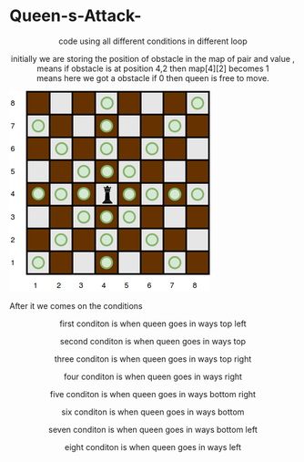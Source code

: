 # Queen-s-Attack-

<p align = "center"> code using all different conditions in different loop </p>
<p align="center"> initially we are storing the position of obstacle in the map of pair and value ,<br> means if obstacle is at position 4,2 then
  map[4][2] becomes 1<br> means here we got a obstacle if 0 then queen is free to move.
</p>
<div> 
  <img src="chess.png">
<p>After it we comes on the conditions </p>
  <p align="center"> first conditon is when queen goes in ways top left </p>
  <p align="center"> second conditon is when queen goes in ways top </p>
  <p align="center"> three conditon is when queen goes in ways top right </p>
  <p align="center"> four conditon is when queen goes in ways right </p>
  <p align="center"> five conditon is when queen goes in ways bottom right </p>
  <p align="center"> six conditon is when queen goes in ways bottom </p>
  <p align="center"> seven conditon is when queen goes in ways bottom left </p>
  <p align="center"> eight conditon is when queen goes in ways left </p>
</div>
